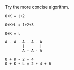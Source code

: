 
Try the more concise algorithm.

```
O+K = 1+2

O+K+L = 1+2+3

O+K = L

A - A - A - A - A
        |       |
        A - A - A

O + K = 2 + 4
O + K + L = 2 + 4 + 6  
```
